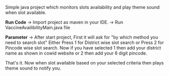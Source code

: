 Simple java project which monitors slots availability and play theme sound when slot available.

**Run Code**
-> Import project as maven in your IDE.
-> Run VaccineAvailibilityMain.java file

**Parameter**
-> After start project,
      First it will ask for "by which method you need to search slot"
      Either Press 1 for District wise slot search or Press 2 for Pincode wise slot search.
		  Now if you have selected
			    1 then add your district name as shown in cowid website or
		  	  2 then add your 6 digit pincode.
			
      
That's it. Now when slot available based on your selected criteria then plays theme sound to notify you.	
